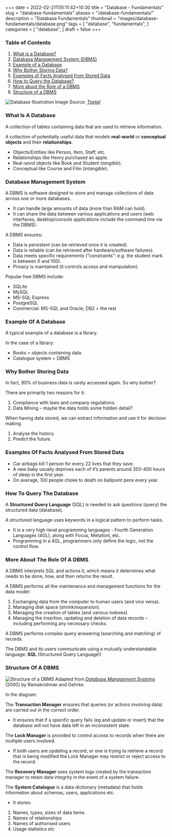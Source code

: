 +++
date = 2022-02-21T05:11:42+10:30
title = "Database - Fundamentals"
slug = "database-fundamentals"
aliases = "/database-fundamentals/"
description = "Database Fundamentals"
thumbnail = "images/database-fundamentals/database.png"
tags = [
    "database",
    "fundamentals",
]
categories = [
    "database",
]
draft = false
+++

### Table of Contents

1. [What is a Database?](#what-is-a-database)
1. [Database Management System (DBMS)](#database-management-system)
1. [Example of a Database](#example-of-a-database)
1. [Why Bother Storing Data?](#why-bother-storing-data)
1. [Examples of Facts Analysed from Stored Data](#examples-of-facts-analysed-from-stored-data)
1. [How to Query the Database?](#how-to-query-the-database)
1. [More about the Role of a DBMS](#more-about-the-role-of-a-dbms)
1. [Structure of a DBMS](#structure-of-a-dbms)

![Database Illustration](/images/database-fundamentals/database.png)
Image Source:
*[Toptal](https://www.toptal.com/database/database-design-bad-practices)*

### What Is A Database

A collection of tables containing data that are used to retrieve information.

A collection of potentially useful data that models **real-world** or
**conceptual objects** and their **relationships**.

- Objects/Entities like Person, Item, Staff, etc.
- Relationships like Henry purchased an apple.
- Real-word objects like Book and Student (*tangible*).
- Conceptual like Course and Film (*intangible*).

### Database Management System

A DBMS is software designed to store and manage collections of data across one
or more databases.

- It can handle large amounts of data (more than RAM can hold).
- It can share the data between various applications and users (web interfaces,
  desktop/console applications include the command line via the DBMS).

A DBMS ensures:
- Data is persistent (can be retrieved once it is created).
- Data is reliable (can be retrieved after hardware/software failures).
- Data meets specific requirements ("constraints": e.g. the student mark is
  between 0 and 100).
- Privacy is maintained (it controls access and manipulation).

Popular free DBMS include:
- SQLite
- MySQL
- MS-SQL Express
- PostgreSQL
- Commercial: MS-SQL and Oracle, DB2 + the rest

### Example Of A Database

A typical example of a database is a library.

In the case of a library:

- Books = objects containing data
- Catalogue system = DBMS

### Why Bother Storing Data

In fact, 90% of business data is rarely accessed again. So why bother?

There are primarily two reasons for it:

1. Compliance with laws and company regulations.
1. Data Mining – maybe the data holds some hidden detail?

When having data stored, we can extract information and use it for decision
making.

1. Analyse the history.
1. Predict the future.

### Examples Of Facts Analysed From Stored Data

- Car airbags kill 1 person for every 22 lives that they save.
- A new baby usually deprives each of it’s parents around 350-400 hours of sleep
  in the first year.
- On average, 100 people choke to death on ballpoint pens every year.

### How To Query The Database

A **Structured Query Language** (SQL) is needed to ask questions (query) the
structured data (database).

A structured language uses keywords in a logical pattern to perform tasks.

- It is a very high-level programming languages - Fourth Generation Languages
  (4GL), along with Focus, Metafont, etc.
- Programming in a 4GL, programmers only define the logic, not the control flow.


### More About The Role Of A DBMS

A DBMS interprets SQL and actions it, which means it determines what needs to be
done, how, and then returns the result.

A DBMS performs all the maintenance and management functions for the data model:

1. Exchanging data from the computer to human users (and vice versa).
1. Managing disk space (shrink/expansion).
1. Managing the creation of tables (and various indexes).
1. Managing the insertion, updating and deletion of data records – including
   performing any necessary checks.

A DBMS performs complex query answering (searching and matching) of records.

The DBMS and its users communicate using a mutually understandable language:
**SQL** (Structured Query Language!)

### Structure Of A DBMS

![Structure of a DBMS](/images/database-fundamentals/dbms-structure.png)
Adapted from *[Database Management
Systems](https://www.google.com.au/books/edition/Database_Management_Systems/74JykQEACAAJ?hl=en)*
(2000) by Ramakrishnan and Gehrke.

In the diagram:

The **Transaction Manager** ensures that queries (or actions involving data) are
carried out in the correct order.

- It ensures that if a specific query fails (eg and update or insert) that the
  database will not have data left in an inconsistent state.

The **Lock Manager** is provided to control access to records when there are
multiple users involved.

- If both users are updating a record, or one is trying to retrieve a record
  that is being modified the Lock Manager may restrict or reject access to the
  record.

The **Recovery Manager** uses system logs created by the transaction manager to
retain data integrity in the event of a system failure.

The **System Catalogue** is a data dictionary (metadata) that holds information
about schemas, users, applications etc.

- It stores:
1. Names, types, sizes of data items
1. Names of relationships
1. Names of authorised users
1. Usage statistics etc
